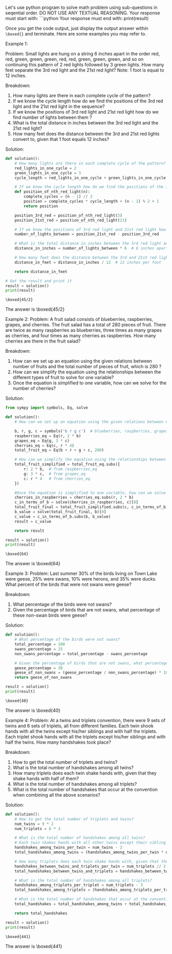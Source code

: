 Let's use python program to solve math problem using sub-questions in seqential order.
DO NOT USE ANY TEXTUAL REASONING.
Your response must start with: ```python 
Your response must end with: print(result)

Once you get the code output, just display the output answer within `\boxed{}` and terminate.
Here are some examples you may refer to.

Example 1:

Problem: Small lights are hung on a string $6$ inches apart in the order red, red, green, green, green, red, red, green, green, green, and so on continuing this pattern of $2$ red lights followed by $3$ green lights. How many feet separate the 3rd red light and the 21st red light? Note: $1$ foot is equal to $12$ inches.

Breakdown: 
1. How many lights are there in each complete cycle of the pattern?
2. If we know the cycle length how do we find the positions of the 3rd red light and the 21st red light in the sequence?
3. If we know the positions of 3rd red light and 21st red light how do we find number of lights between them ?
4. What is the total distance in inches between the 3rd red light and the 21st red light?
5. How many feet does the distance between the 3rd and 21st red lights convert to, given that 1 foot equals 12 inches?

Solution: 

```python
def solution():
    # How many lights are there in each complete cycle of the pattern?
    red_lights_in_one_cycle = 2
    green_lights_in_one_cycle = 3
    cycle_length = red_lights_in_one_cycle + green_lights_in_one_cycle

    # If we know the cycle length how do we find the positions of the 3rd red light and the 21st red light in the sequence?
    def position_of_nth_red_light(n):
        complete_cycles = (n - 1) // 2
        position = complete_cycles * cycle_length + (n - 1) % 2 + 1
        return position

    position_3rd_red = position_of_nth_red_light(3)
    position_21st_red = position_of_nth_red_light(21)

    # If we know the positions of 3rd red light and 21st red light how do we find number of lights between them ?
    number_of_lights_between = position_21st_red - position_3rd_red

    # What is the total distance in inches between the 3rd red light and the 21st red light?
    distance_in_inches = number_of_lights_between * 6  # 6 inches apart

    # How many feet does the distance between the 3rd and 21st red lights convert to, given that 1 foot equals 12 inches?
    distance_in_feet = distance_in_inches / 12  # 12 inches per foot

    return distance_in_feet

# Get the result and print it
result = solution()
print(result)
```
```output
\boxed{45/2}
```
The answer is \boxed{45/2}

Example 2:
Problem: A fruit salad consists of blueberries, raspberries, grapes, and cherries.  The fruit salad has a total of $280$ pieces of fruit.  There are twice as many raspberries as blueberries, three times as many grapes as cherries, and four times as many cherries as raspberries.  How many cherries are there in the fruit salad?

Breakdown:
1. How can we set up an equation using the given relations between number of fruits and the total number of pieces of fruit, which is 280 ?
2. How can we simplify the equation using the relationships between the different types of fruit to solve for one variable?
3. Once the equation is simplified to one variable, how can we solve for the number of cherries?

Solution:

```python
from sympy import symbols, Eq, solve

def solution():
    # How can we set up an equation using the given relations between number of fruits and the total number of pieces of fruit, which is 280 ?

    b, r, g, c = symbols('b r g c')  # blueberries, raspberries, grapes, cherries
    raspberries_eq = Eq(r, 2 * b)
    grapes_eq = Eq(g, 3 * c)
    cherries_eq = Eq(c, r * 4)
    total_fruit_eq = Eq(b + r + g + c, 280)

    # How can we simplify the equation using the relationships between the different types of fruit to solve for one variable?
    total_fruit_simplified = total_fruit_eq.subs({
        r: 2 * b,  # from raspberries_eq
        g: 3 * c,  # from grapes_eq
        c: r * 4   # from cherries_eq
    })

    #Once the equation is simplified to one variable, how can we solve for the number of cherries?
    cherries_in_raspberries = cherries_eq.subs(r, 2 * b)
    c_in_terms_of_b = solve(cherries_in_raspberries, c)[0]
    total_fruit_final = total_fruit_simplified.subs(c, c_in_terms_of_b)
    b_value = solve(total_fruit_final, b)[0]
    c_value = c_in_terms_of_b.subs(b, b_value)
    result = c_value

    return result

result = solution()
print(result)
```
```output
\boxed{64}
```
The answer is \boxed{64}


Example 3:
Problem: Last summer $30\%$ of the birds living on Town Lake were geese, $25\%$ were swans, $10\%$ were herons, and $35\%$ were ducks. What percent of the birds that were not swans were geese?

Breakdown:
1. What percentage of the birds were not swans?
2. Given the percentage of birds that are not swans, what percentage of these non-swan birds were geese?

Solution:
```python
def solution():
    # What percentage of the birds were not swans?
    total_percentage = 100  
    swans_percentage = 25   
    non_swans_percentage = total_percentage - swans_percentage  

    # Given the percentage of birds that are not swans, what percentage of these non-swan birds were geese?
    geese_percentage = 30  
    geese_of_non_swans = (geese_percentage / non_swans_percentage) * 100
    return geese_of_non_swans

result = solution()
print(result)
```
```output
\boxed{40}
```
The answer is \boxed{40}

Example 4:
Problem: At a twins and triplets convention, there were $9$ sets of twins and $6$ sets of triplets, all from different families. Each twin shook hands with all the twins except his/her siblings and with half the triplets. Each triplet shook hands with all the triplets except his/her siblings and with half the twins. How many handshakes took place?

Breakdown:
1. How to get the total number of triplets and twins?
2. What is the total number of handshakes among all twins?
3. How many triplets does each twin shake hands with, given that they shake hands with half of them?
4. What is the total number of handshakes among all triplets?
5. What is the total number of handshakes that occur at the convention when combining all the above scenarios?

Solution:
```python
def solution():
    # How to get the total number of triplets and twins?
    num_twins = 9 * 2  
    num_triplets = 6 * 3  

    # What is the total number of handshakes among all twins?
    # Each twin shakes hands with all other twins except their sibling
    handshakes_among_twins_per_twin = num_twins - 2
    total_handshakes_among_twins = (handshakes_among_twins_per_twin * num_twins) // 2

    # How many triplets does each twin shake hands with, given that they shake hands with half of them?
    handshakes_between_twins_and_triplets_per_twin = num_triplets // 2
    total_handshakes_between_twins_and_triplets = handshakes_between_twins_and_triplets_per_twin * num_twins

    # What is the total number of handshakes among all triplets?
    handshakes_among_triplets_per_triplet = num_triplets - 3
    total_handshakes_among_triplets = (handshakes_among_triplets_per_triplet * num_triplets) // 2

    # What is the total number of handshakes that occur at the convention when combining all the above scenarios?
    total_handshakes = total_handshakes_among_twins + total_handshakes_between_twins_and_triplets + total_handshakes_among_triplets

    return total_handshakes

result = solution()
print(result)
```
```output
\boxed{441}
```
The answer is \boxed{441}